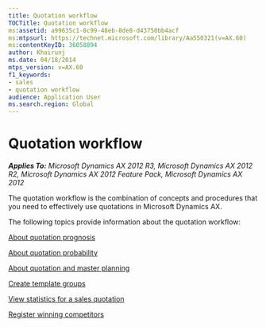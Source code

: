 ```yaml
---
title: Quotation workflow
TOCTitle: Quotation workflow
ms:assetid: a99635c1-8c99-48eb-8de8-d43750bb4acf
ms:mtpsurl: https://technet.microsoft.com/library/Aa550321(v=AX.60)
ms:contentKeyID: 36058894
author: Khairunj
ms.date: 04/18/2014
mtps_version: v=AX.60
f1_keywords:
- sales
- quotation workflow
audience: Application User
ms.search.region: Global
---
```


# Quotation workflow 


_**Applies To:** Microsoft Dynamics AX 2012 R3, Microsoft Dynamics AX 2012 R2, Microsoft Dynamics AX 2012 Feature Pack, Microsoft Dynamics AX 2012_

The quotation workflow is the combination of concepts and procedures that you need to effectively use quotations in Microsoft Dynamics AX.

The following topics provide information about the quotation workflow:

[About quotation prognosis](about-quotation-prognosis.md)

[About quotation probability](about-quotation-probability.md)

[About quotation and master planning](about-quotation-and-master-planning.md)

[Create template groups](create-template-groups.md)

[View statistics for a sales quotation](view-statistics-for-a-sales-quotation.md)

[Register winning competitors](register-winning-competitors.md)

  


